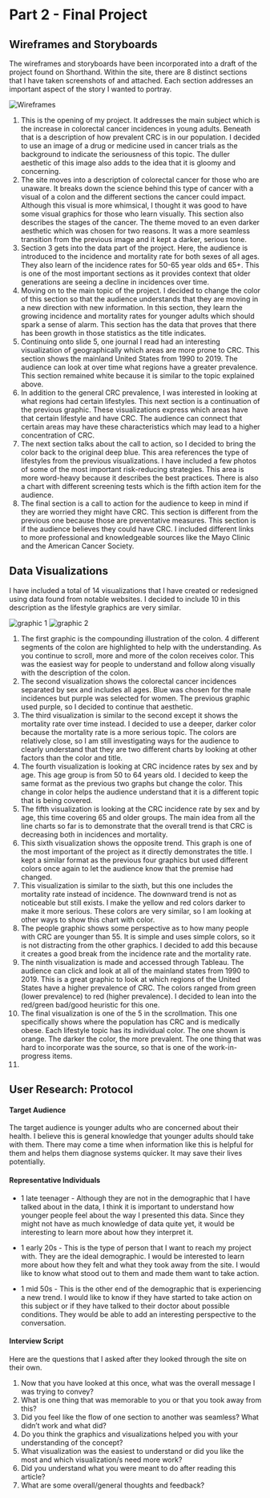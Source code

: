 # Part 2 - Final Project

## Wireframes and Storyboards 
The wireframes and storyboards have been incorporated into a draft of the project found on Shorthand. Within the site, there are 8 distinct sections that I have taken screenshots of and attached. Each section addresses an important aspect of the story I wanted to portray. 

![Wireframes](https://github.com/ErikaHeffernen/Heffernen-Portfolio/assets/70291703/722bab64-f2d7-4289-8af6-b701509bf45c)

1. This is the opening of my project. It addresses the main subject which is the increase in colorectal cancer incidences in young adults. Beneath that is a description of how prevalent CRC is in our population. I decided to use an image of a drug or medicine used in cancer trials as the background to indicate the seriousness of this topic. The duller aesthetic of this image also adds to the idea that it is gloomy and concerning. 
2. The site moves into a description of colorectal cancer for those who are unaware. It breaks down the science behind this type of cancer with a visual of a colon and the different sections the cancer could impact. Although this visual is more whimsical, I thought it was good to have some visual graphics for those who learn visually. This section also describes the stages of the cancer. The theme moved to an even darker aesthetic which was chosen for two reasons. It was a more seamless transition from the previous image and it kept a darker, serious tone.
3. Section 3 gets into the data part of the project. Here, the audience is introduced to the incidence and mortality rate for both sexes of all ages. They also learn of the incidence rates for 50-65 year olds and 65+. This is one of the most important sections as it provides context that older generations are seeing a decline in incidences over time.
4. Moving on to the main topic of the project. I decided to change the color of this section so that the audience understands that they are moving in a new direction with new information. In this section, they learn the growing incidence and mortality rates for younger adults which should spark a sense of alarm. This section has the data that proves that there has been growth in those statistics as the title indicates.
5. Continuing onto slide 5, one journal I read had an interesting visualization of geographically which areas are more prone to CRC. This section shows the mainland United States from 1990 to 2019. The audience can look at over time what regions have a greater prevalence. This section remained white because it is similar to the topic explained above.
6. In addition to the general CRC prevalence, I was interested in looking at what regions had certain lifestyles. This next section is a continuation of the previous graphic. These visualizations express which areas have that certain lifestyle and have CRC. The audience can connect that certain areas may have these characteristics which may lead to a higher concentration of CRC.
7. The next section talks about the call to action, so I decided to bring the color back to the original deep blue. This area references the type of lifestyles from the previous visualizations. I have included a few photos of some of the most important risk-reducing strategies. This area is more word-heavy because it describes the best practices. There is also a chart with different screening tests which is the fifth action item for the audience.
8. The final section is a call to action for the audience to keep in mind if they are worried they might have CRC. This section is different from the previous one because those are preventative measures. This section is if the audience believes they could have CRC. I included different links to more professional and knowledgeable sources like the Mayo Clinic and the American Cancer Society.

## Data Visualizations
I have included a total of 14 visualizations that I have created or redesigned using data found from notable websites. I decided to include 10 in this description as the lifestyle graphics are very similar. 

![graphic 1](https://github.com/ErikaHeffernen/Heffernen-Portfolio/assets/70291703/313aafae-5510-48d2-a567-d6c6d6ec593c)
![graphic 2](https://github.com/ErikaHeffernen/Heffernen-Portfolio/assets/70291703/d1b3bcd7-c6ad-486e-96d4-0c4fd68c2e00)

1. The first graphic is the compounding illustration of the colon. 4 different segments of the colon are highlighted to help with the understanding. As you continue to scroll, more and more of the colon receives color. This was the easiest way for people to understand and follow along visually with the description of the colon.
2. The second visualization shows the colorectal cancer incidences separated by sex and includes all ages. Blue was chosen for the male incidences but purple was selected for women. The previous graphic used purple, so I decided to continue that aesthetic.
3. The third visualization is similar to the second except it shows the mortality rate over time instead. I decided to use a deeper, darker color because the mortality rate is a more serious topic. The colors are relatively close, so I am still investigating ways for the audience to clearly understand that they are two different charts by looking at other factors than the color and title.
4. The fourth visualization is looking at CRC incidence rates by sex and by age. This age group is from 50 to 64 years old. I decided to keep the same format as the previous two graphs but change the color. This change in color helps the audience understand that it is a different topic that is being covered.
5. The fifth visualization is looking at the CRC incidence rate by sex and by age, this time covering 65 and older groups. The main idea from all the line charts so far is to demonstrate that the overall trend is that CRC is decreasing both in incidences and mortality.
6. This sixth visualization shows the opposite trend. This graph is one of the most important of the project as it directly demonstrates the title. I kept a similar format as the previous four graphics but used different colors once again to let the audience know that the premise had changed.
7. This visualization is similar to the sixth, but this one includes the mortality rate instead of incidence. The downward trend is not as noticeable but still exists. I make the yellow and red colors darker to make it more serious. These colors are very similar, so I am looking at other ways to show this chart with color.
8. The people graphic shows some perspective as to how many people with CRC are younger than 55. It is simple and uses simple colors, so it is not distracting from the other graphics. I decided to add this because it creates a good break from the incidence rate and the mortality rate.
9. The ninth visualization is made and accessed through Tableau. The audience can click and look at all of the mainland states from 1990 to 2019. This is a great graphic to look at which regions of the United States have a higher prevalence of CRC. The colors ranged from green (lower prevalence) to red (higher prevalence). I decided to lean into the red/green bad/good heuristic for this one.
10. The final visualization is one of the 5 in the scrollmation. This one specifically shows where the population has CRC and is medically obese. Each lifestyle topic has its individual color. The one shown is orange. The darker the color, the more prevalent. The one thing that was hard to incorporate was the source, so that is one of the work-in-progress items.
11. 

## User Research: Protocol
#### Target Audience
The target audience is younger adults who are concerned about their health. I believe this is general knowledge that younger adults should take with them. There may come a time when information like this is helpful for them and helps them diagnose systems quicker. It may save their lives potentially.  

#### Representative Individuals 
- 1 late teenager - Although they are not in the demographic that I have talked about in the data, I think it is important to understand how younger people feel about the way I presented this data. Since they might not have as much knowledge of data quite yet, it would be interesting to learn more about how they interpret it. 

- 1 early 20s - This is the type of person that I want to reach my project with. They are the ideal demographic. I would be interested to learn more about how they felt and what they took away from the site. I would like to know what stood out to them and made them want to take action.

- 1 mid 50s - This is the other end of the demographic that is experiencing a new trend. I would like to know if they have started to take action on this subject or if they have talked to their doctor about possible conditions. They would be able to add an interesting perspective to the conversation. 

#### Interview Script  

Here are the questions that I asked after they looked through the site on their own. 

1. Now that you have looked at this once, what was the overall message I was trying to convey? 
2. What is one thing that was memorable to you or that you took away from this?
3. Did you feel like the flow of one section to another was seamless? What didn’t work and what did?
4. Do you think the graphics and visualizations helped you with your understanding of the concept?
5. What visualization was the easiest to understand or did you like the most and which visualization/s need more work?
6. Did you understand what you were meant to do after reading this article? 
7. What are some overall/general thoughts and feedback? 

